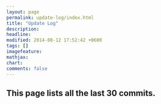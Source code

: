 ```yaml
---
layout: page
permalink: update-log/index.html
title: "Update Log"
description: 
headline: 
modified: 2014-08-12 17:52:42 +0600
tags: []
imagefeature: 
mathjax: 
chart: 
comments: false
---
```

## This page lists all the last 30 commits.



<div id="github-commits"></div>


<script src="{{ site.url }}/assets/js/vendor/github.commits.widget.js"></script>

<script>
$(function() {
	$('#github-commits').githubInfoWidget(
		{ user: 'iriscshih', repo: 'coding-star', branch: 'master', last: 30, limitMessageTo: 30 });
});
</script>  